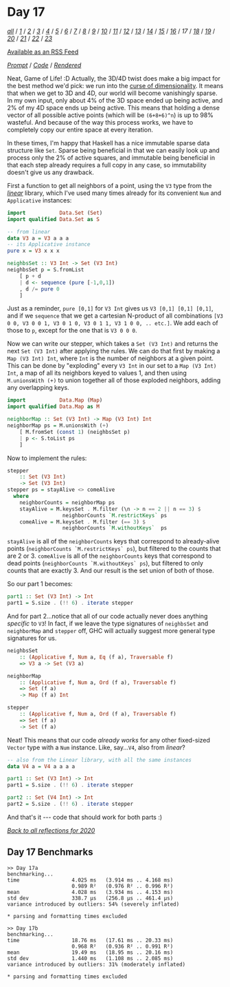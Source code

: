 Day 17
===

<!--
This section is generated and compiled by the build script at ./Build.hs from
the file `./reflections/day17.md`.  If you want to edit this, edit
that file instead!
-->

*[all][reflections]* / *[1][day01]* / *[2][day02]* / *[3][day03]* / *[4][day04]* / *[5][day05]* / *[6][day06]* / *[7][day07]* / *[8][day08]* / *[9][day09]* / *[10][day10]* / *[11][day11]* / *[12][day12]* / *[13][day13]* / *[14][day14]* / *[15][day15]* / *[16][day16]* / *17* / *[18][day18]* / *[19][day19]* / *[20][day20]* / *[21][day21]* / *[22][day22]* / *[23][day23]*

[reflections]: https://github.com/mstksg/advent-of-code-2020/blob/master/reflections.md
[day01]: https://github.com/mstksg/advent-of-code-2020/blob/master/reflections-out/day01.md
[day02]: https://github.com/mstksg/advent-of-code-2020/blob/master/reflections-out/day02.md
[day03]: https://github.com/mstksg/advent-of-code-2020/blob/master/reflections-out/day03.md
[day04]: https://github.com/mstksg/advent-of-code-2020/blob/master/reflections-out/day04.md
[day05]: https://github.com/mstksg/advent-of-code-2020/blob/master/reflections-out/day05.md
[day06]: https://github.com/mstksg/advent-of-code-2020/blob/master/reflections-out/day06.md
[day07]: https://github.com/mstksg/advent-of-code-2020/blob/master/reflections-out/day07.md
[day08]: https://github.com/mstksg/advent-of-code-2020/blob/master/reflections-out/day08.md
[day09]: https://github.com/mstksg/advent-of-code-2020/blob/master/reflections-out/day09.md
[day10]: https://github.com/mstksg/advent-of-code-2020/blob/master/reflections-out/day10.md
[day11]: https://github.com/mstksg/advent-of-code-2020/blob/master/reflections-out/day11.md
[day12]: https://github.com/mstksg/advent-of-code-2020/blob/master/reflections-out/day12.md
[day13]: https://github.com/mstksg/advent-of-code-2020/blob/master/reflections-out/day13.md
[day14]: https://github.com/mstksg/advent-of-code-2020/blob/master/reflections-out/day14.md
[day15]: https://github.com/mstksg/advent-of-code-2020/blob/master/reflections-out/day15.md
[day16]: https://github.com/mstksg/advent-of-code-2020/blob/master/reflections-out/day16.md
[day18]: https://github.com/mstksg/advent-of-code-2020/blob/master/reflections-out/day18.md
[day19]: https://github.com/mstksg/advent-of-code-2020/blob/master/reflections-out/day19.md
[day20]: https://github.com/mstksg/advent-of-code-2020/blob/master/reflections-out/day20.md
[day21]: https://github.com/mstksg/advent-of-code-2020/blob/master/reflections-out/day21.md
[day22]: https://github.com/mstksg/advent-of-code-2020/blob/master/reflections-out/day22.md
[day23]: https://github.com/mstksg/advent-of-code-2020/blob/master/reflections-out/day23.md

[Available as an RSS Feed][rss]

[rss]: http://feeds.feedburner.com/jle-advent-of-code-2020

*[Prompt][d17p]* / *[Code][d17g]* / *[Rendered][d17h]*

[d17p]: https://adventofcode.com/2020/day/17
[d17g]: https://github.com/mstksg/advent-of-code-2020/blob/master/src/AOC/Challenge/Day17.hs
[d17h]: https://mstksg.github.io/advent-of-code-2020/src/AOC.Challenge.Day17.html

Neat, Game of Life! :D  Actually, the 3D/4D twist does make a big impact for
the best method we'd pick: we run into the [curse of
dimensionality](https://en.wikipedia.org/wiki/Curse_of_dimensionality).  It
means that when we get to 3D and 4D, our world will become vanishingly sparse.
In my own input, only about 4% of the 3D space ended up being active, and 2% of
my 4D space ends up being active.  This means that holding a dense vector of
all possible active points (which will be `(6+8+6)^n`) is up to 98% wasteful.
And because of the way this process works, we have to completely copy our
entire space at every iteration.

In these times, I'm happy that Haskell has a nice immutable sparse
data structure like `Set`.  Sparse being beneficial in that we can easily look up and process
only the 2% of active squares, and immutable being beneficial in that each step
already requires a full copy in any case, so immutability doesn't give us any
drawback.

First a function to get all neighbors of a point, using the `V3` type from the
*[linear](https://hackage.haskell.org/package/linear)* library, which I've used
many times already for its convenient `Num` and `Applicative` instances:

```haskell
import           Data.Set (Set)
import qualified Data.Set as S

-- from linear
data V3 a = V3 a a a
-- its Applicative instance
pure x = V3 x x x

neighbsSet :: V3 Int -> Set (V3 Int)
neighbsSet p = S.fromList
    [ p + d
    | d <- sequence (pure [-1,0,1])
    , d /= pure 0
    ]
```

Just as a reminder, `pure [0,1]` for `V3 Int` gives us `V3 [0,1] [0,1] [0,1]`,
and if we `sequence` that we get a cartesian N-product of all combinations `[V3
0 0, V3 0 0 1, V3 0 1 0, V3 0 1 1, V3 1 0 0, .. etc.]`.  We add each of those
to `p`, except for the one that is `V3 0 0 0`.

Now we can write our stepper, which takes a `Set (V3 Int)` and returns the next
`Set (V3 Int)` after applying the rules.  We can do that first by making a `Map
(V3 Int) Int`, where `Int` is the number of neighbors at a given point.  This
can be done by "exploding" every `V3 Int` in our set to a `Map (V3 Int) Int`,
a map of all its neighbors keyed to values 1, and then using `M.unionsWith (+)`
to union together all of those exploded neighbors, adding any overlapping keys.

```haskell
import           Data.Map (Map)
import qualified Data.Map as M

neighborMap :: Set (V3 Int) -> Map (V3 Int) Int
neighborMap ps = M.unionsWith (+)
    [ M.fromSet (const 1) (neighbsSet p)
    | p <- S.toList ps
    ]
```

Now to implement the rules:

```haskell
stepper
    :: Set (V3 Int)
    -> Set (V3 Int)
stepper ps = stayAlive <> comeAlive
  where
    neighborCounts = neighborMap ps
    stayAlive = M.keysSet . M.filter (\n -> n == 2 || n == 3) $
                  neighborCounts `M.restrictKeys` ps
    comeAlive = M.keysSet . M.filter (== 3) $
                  neighborCounts `M.withoutKeys`  ps
```

`stayAlive` is all of the `neighborCounts` keys that correspond to already-alive
points (``neighborCounts `M.restrictKeys` ps``), but filtered to the counts
that are 2 or 3.  `comeAlive` is all of the `neighborCounts` keys that
correspond to dead points (``neighborCounts `M.withoutKeys` ps``), but filtered
to only counts that are exactly 3.  And our result is the set union of both of
those.


So our part 1 becomes:

```haskell
part1 :: Set (V3 Int) -> Int
part1 = S.size . (!! 6) . iterate stepper
```

And for part 2...notice that all of our code actually never does anything
*specific* to `V3`!  In fact, if we leave the type signatures of `neighbsSet`
and `neighborMap` and `stepper` off, GHC will actually suggest more general
type signatures for us.

```haskell
neighbsSet
    :: (Applicative f, Num a, Eq (f a), Traversable f)
    => V3 a -> Set (V3 a)

neighborMap
    :: (Applicative f, Num a, Ord (f a), Traversable f)
    => Set (f a)
    -> Map (f a) Int

stepper
    :: (Applicative f, Num a, Ord (f a), Traversable f)
    => Set (f a)
    -> Set (f a)
```

Neat!  This means that our code *already works* for any other fixed-sized
`Vector` type with a `Num` instance.  Like, say...`V4`, also from *linear*?

```haskell
-- also from the Linear library, with all the same instances
data V4 a = V4 a a a a

part1 :: Set (V3 Int) -> Int
part1 = S.size . (!! 6) . iterate stepper

part2 :: Set (V4 Int) -> Int
part2 = S.size . (!! 6) . iterate stepper
```

And that's it --- code that should work for both parts :)


*[Back to all reflections for 2020][reflections]*

## Day 17 Benchmarks

```
>> Day 17a
benchmarking...
time                 4.025 ms   (3.914 ms .. 4.168 ms)
                     0.989 R²   (0.976 R² .. 0.996 R²)
mean                 4.028 ms   (3.934 ms .. 4.153 ms)
std dev              338.7 μs   (256.8 μs .. 461.4 μs)
variance introduced by outliers: 54% (severely inflated)

* parsing and formatting times excluded

>> Day 17b
benchmarking...
time                 18.76 ms   (17.61 ms .. 20.33 ms)
                     0.968 R²   (0.936 R² .. 0.991 R²)
mean                 19.49 ms   (18.95 ms .. 20.16 ms)
std dev              1.440 ms   (1.108 ms .. 2.085 ms)
variance introduced by outliers: 31% (moderately inflated)

* parsing and formatting times excluded
```

